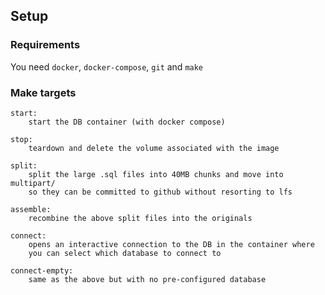 ## Setup

### Requirements
You need `docker`, `docker-compose`, `git` and `make`

### Make targets
```
start:
    start the DB container (with docker compose)

stop:
    teardown and delete the volume associated with the image

split:
    split the large .sql files into 40MB chunks and move into multipart/
    so they can be committed to github without resorting to lfs

assemble:
    recombine the above split files into the originals

connect:
    opens an interactive connection to the DB in the container where
    you can select which database to connect to

connect-empty:
    same as the above but with no pre-configured database
```